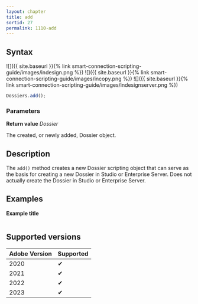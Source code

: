 ```yaml
---
layout: chapter
title: add
sortid: 27
permalink: 1110-add
---
```


## Syntax

![]({{ site.baseurl }}{% link smart-connection-scripting-guide/images/indesign.png %}) ![]({{ site.baseurl }}{% link smart-connection-scripting-guide/images/incopy.png %}) ![]({{ site.baseurl }}{% link smart-connection-scripting-guide/images/indesignserver.png %})

```javascript
Dossiers.add();
```

### Parameters

**Return value** _Dossier_

The created, or newly added, Dossier object.

## Description

The `add()` method creates a new Dossier scripting object that can serve as the basis for creating a new Dossier in Studio or Enterprise Server.
Does not actually create the Dossier in Studio or Enterprise Server.

## Examples

**Example title**

```javascript

```

## Supported versions

| Adobe Version | Supported |
| ------------- | --------- |
| 2020          | ✔         |
| 2021          | ✔         |
| 2022          | ✔         |
| 2023          | ✔         |
